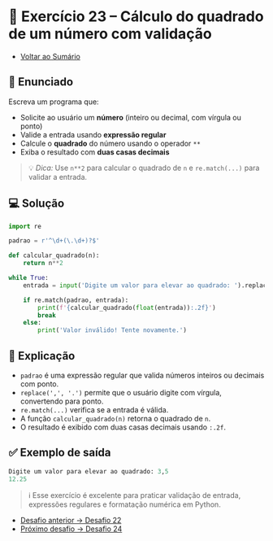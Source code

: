 # 🐍 Exercício 23 – Cálculo do quadrado de um número com validação

- [Voltar ao Sumário](../SUMARIO.md)  

## 🧩 Enunciado

Escreva um programa que:

- Solicite ao usuário um **número** (inteiro ou decimal, com vírgula ou ponto)  
- Valide a entrada usando **expressão regular**  
- Calcule o **quadrado** do número usando o operador `**`  
- Exiba o resultado com **duas casas decimais**

> 💡 *Dica:* Use `n**2` para calcular o quadrado de `n` e `re.match(...)` para validar a entrada.  

## 💻 Solução

```python
import re

padrao = r'^\d+(\.\d+)?$'

def calcular_quadrado(n):
    return n**2

while True:
    entrada = input('Digite um valor para elevar ao quadrado: ').replace(',', '.')

    if re.match(padrao, entrada):
        print(f'{calcular_quadrado(float(entrada)):.2f}')
        break
    else:
        print('Valor inválido! Tente novamente.')
```

## 🧠 Explicação

- `padrao` é uma expressão regular que valida números inteiros ou decimais com ponto.
- `replace(',', '.')` permite que o usuário digite com vírgula, convertendo para ponto.
- `re.match(...)` verifica se a entrada é válida.
- A função `calcular_quadrado(n)` retorna o quadrado de `n`.
- O resultado é exibido com duas casas decimais usando `:.2f`.

## ✅ Exemplo de saída

```python
Digite um valor para elevar ao quadrado: 3,5
12.25
```

> ℹ️ Esse exercício é excelente para praticar validação de entrada, expressões regulares e formatação numérica em Python.

- [Desafio anterior → Desafio 22](./desafio_22.md)  
- [Próximo desafio → Desafio 24](./desafio_24.md)